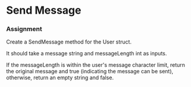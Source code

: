 # Send Message

### Assignment

Create a SendMessage method for the User struct.

It should take a message string and messageLength int as inputs.

If the messageLength is within the user's message character limit, return the original message and true (indicating the message can be sent), otherwise, return an empty string and false.